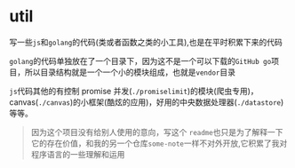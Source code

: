 # util

写一些`js`和`golang`的代码(类或者函数之类的小工具),也是在平时积累下来的代码

`golang`的代码单独放在了一个目录下，因为这不是一个可以下载的`GitHub go`项目，所以目录结构就是一个一个小的模块组成，也就是`vendor`目录

`js`代码其他的有控制 promise 并发(`./promiselimit`)的模块(爬虫专用)，canvas(`./canvas`)的小框架(酷炫的应用)，好用的中央数据处理器(`./datastore`)等等。

> 因为这个项目没有给别人使用的意向，写这个 `readme`也只是为了解释一下它的存在价值，和我的另一个仓库`some-note`一样不对外开放,它积累了我对程序语言的一些理解和运用
